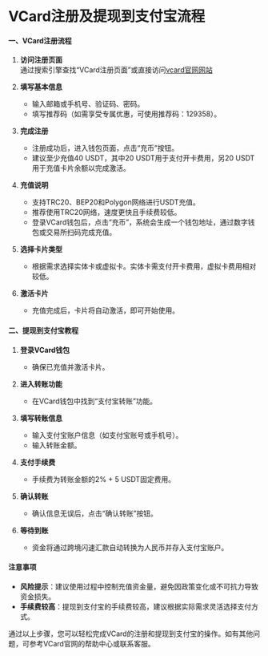 # VCard注册及提现到支付宝流程

#### 一、VCard注册流程
1. **访问注册页面**  
   通过搜索引擎查找“VCard注册页面”或直接访问[vcard官网网站](https://webapp.51vcard.com/#InviteRegisterPage?inviteCode=129358)

2. **填写基本信息**  
   - 输入邮箱或手机号、验证码、密码。
   - 填写推荐码（如需享受专属优惠，可使用推荐码：129358）。

3. **完成注册**  
   - 注册成功后，进入钱包页面，点击“充币”按钮。
   - 建议至少充值40 USDT，其中20 USDT用于支付开卡费用，另20 USDT用于充值卡片余额以完成激活。

4. **充值说明**  
   - 支持TRC20、BEP20和Polygon网络进行USDT充值。
   - 推荐使用TRC20网络，速度更快且手续费较低。
   - 登录VCard钱包后，点击“充币”，系统会生成一个钱包地址，通过数字钱包或交易所扫码完成充值。

5. **选择卡片类型**  
   - 根据需求选择实体卡或虚拟卡。实体卡需支付开卡费用，虚拟卡费用相对较低。

6. **激活卡片**  
   - 充值完成后，卡片将自动激活，即可开始使用。

#### 二、提现到支付宝教程
1. **登录VCard钱包**  
   - 确保已充值并激活卡片。

2. **进入转账功能**  
   - 在VCard钱包中找到“支付宝转账”功能。

3. **填写转账信息**  
   - 输入支付宝账户信息（如支付宝账号或手机号）。
   - 输入转账金额。

4. **支付手续费**  
   - 手续费为转账金额的2% + 5 USDT固定费用。

5. **确认转账**  
   - 确认信息无误后，点击“确认转账”按钮。

6. **等待到账**  
   - 资金将通过跨境闪速汇款自动转换为人民币并存入支付宝账户。

#### 注意事项
- **风险提示**：建议使用过程中控制充值资金量，避免因政策变化或不可抗力导致资金损失。
- **手续费较高**：提现到支付宝的手续费较高，建议根据实际需求灵活选择支付方式。

通过以上步骤，您可以轻松完成VCard的注册和提现到支付宝的操作。如有其他问题，可参考VCard官网的帮助中心或联系客服。
